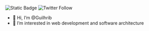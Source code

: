 ![Static Badge](https://img.shields.io/badge/software%20architect-blue)
 ![Twitter Follow](https://img.shields.io/twitter/follow/dev_pkg)

- 👋 Hi, I’m @Guilhrib
- 👀 I’m interested in web development and software architecture 

<!--START_SECTION:waka-->
<!--END_SECTION:waka-->
